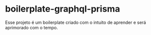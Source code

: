 # boilerplate-graphql-prisma
Esse projeto é um boilerplate criado com o intuito de aprender e será aprimorado com o tempo.
